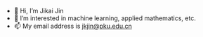 - 👋 Hi, I’m Jikai Jin
- 👀 I’m interested in machine learning, applied mathematics, etc.
- 📫 My email address is jkjin@pku.edu.cn

<!---
JikaiJin/JikaiJin is a ✨ special ✨ repository because its `README.md` (this file) appears on your GitHub profile.
You can click the Preview link to take a look at your changes.
--->
